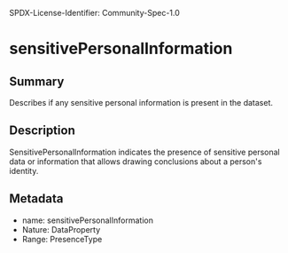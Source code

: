 SPDX-License-Identifier: Community-Spec-1.0

# sensitivePersonalInformation

## Summary

Describes if any sensitive personal information is present in the dataset.

## Description

SensitivePersonalInformation indicates the presence of sensitive personal data
or information that allows drawing conclusions about a person's identity.

## Metadata

- name: sensitivePersonalInformation
- Nature: DataProperty
- Range: PresenceType